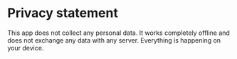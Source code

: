 # Privacy statement

This app does not collect any personal data. It works completely offline and does not exchange any data with any server. Everything is happening on your device.
